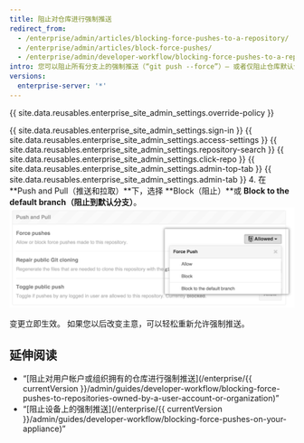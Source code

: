 ```yaml
---
title: 阻止对仓库进行强制推送
redirect_from:
  - /enterprise/admin/articles/blocking-force-pushes-to-a-repository/
  - /enterprise/admin/articles/block-force-pushes/
  - /enterprise/admin/developer-workflow/blocking-force-pushes-to-a-repository
intro: 您可以阻止所有分支上的强制推送（“git push --force”）— 或者仅阻止仓库默认分支上的强制推送。
versions:
  enterprise-server: '*'
---
```


{{ site.data.reusables.enterprise_site_admin_settings.override-policy }}

{{ site.data.reusables.enterprise_site_admin_settings.sign-in }}
{{ site.data.reusables.enterprise_site_admin_settings.access-settings }}
{{ site.data.reusables.enterprise_site_admin_settings.repository-search }}
{{ site.data.reusables.enterprise_site_admin_settings.click-repo }}
{{ site.data.reusables.enterprise_site_admin_settings.admin-top-tab }}
{{ site.data.reusables.enterprise_site_admin_settings.admin-tab }}
4. 在 **Push and Pull（推送和拉取）**下，选择 **Block（阻止）**或 **Block to the default branch（阻止到默认分支）**。 ![阻止强制推送](/assets/images/enterprise/site-admin-settings/repo/repo-block-force-pushes.png)

变更立即生效。 如果您以后改变主意，可以轻松重新允许强制推送。

## 延伸阅读

- “[阻止对用户帐户或组织拥有的仓库进行强制推送](/enterprise/{{ currentVersion }}/admin/guides/developer-workflow/blocking-force-pushes-to-repositories-owned-by-a-user-account-or-organization)”
- “[阻止设备上的强制推送](/enterprise/{{ currentVersion }}/admin/guides/developer-workflow/blocking-force-pushes-on-your-appliance)”
